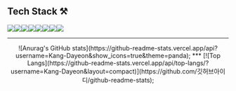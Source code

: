 ## Tech Stack ⚒

<img src="https://img.shields.io/badge/HTML5-E34F26?style=flat-square&logo=HTML5&logoColor=white"/><img src="https://img.shields.io/badge/CSS3-1572B6?style=flat-square&logo=CSS3&logoColor=white"/><img src="https://img.shields.io/badge/Sass-CC6699?style=flat-square&logo=Sass&logoColor=white"/><img src="https://img.shields.io/badge/JavaScript-F7DF1E?style=flat-square&logo=JavaScript&logoColor=white"/><img src="https://img.shields.io/badge/Three.js-000000?style=flat-square&logo=Three.js&logoColor=white"/><img src="https://img.shields.io/badge/React-61DAFB?style=flat-square&logo=React&logoColor=white"/><img src="https://img.shields.io/badge/Redux-764ABC?style=flat-square&logo=Redux&logoColor=white"/><img src="https://img.shields.io/badge/styled-components-DB7093?style=flat-square&logo=styled-components&logoColor=white"/>
***
<div align="center">
![Anurag's GitHub stats](https://github-readme-stats.vercel.app/api?username=Kang-Dayeon&show_icons=true&theme=panda);
***
[![Top Langs](https://github-readme-stats.vercel.app/api/top-langs/?username=Kang-Dayeon&layout=compact)](https://github.com/깃허브아이디/github-readme-stats);
</div>
